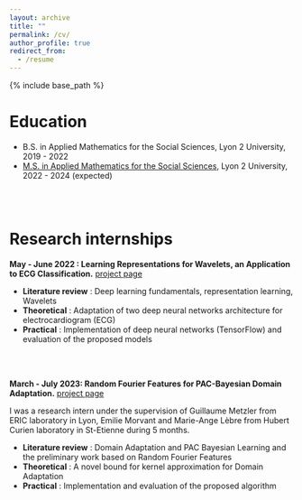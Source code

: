 ```yaml
---
layout: archive
title: ""
permalink: /cv/
author_profile: true
redirect_from:
  - /resume
---
```


{% include base_path %}

Education
======
* B.S. in Applied Mathematics for the Social Sciences, Lyon 2 University, 2019 - 2022
* [M.S. in Applied Mathematics for the Social Sciences](https://assp.univ-lyon2.fr/formation/en-alternance/master-miashs), Lyon 2 University, 2022 - 2024 (expected)
<br/>
<br/>


Research internships
======

**May - June 2022 : Learning Representations for Wavelets, an Application to ECG Classification.** [project page](https://julienbastian.github.io//portfolio/portfolio-2/)
  * **Literature review** : Deep learning fundamentals, representation learning, Wavelets
  * **Theoretical** : Adaptation of two deep neural networks architecture for electrocardiogram (ECG)
  * **Practical** : Implementation of deep neural networks (TensorFlow) and evaluation of the proposed models
<br>
<br>


**March - July 2023: Random Fourier Features for PAC-Bayesian Domain Adaptation.** [project page](https://julienbastian.github.io//portfolio/portfolio-1/)

I was a research intern under the supervision of Guillaume Metzler from ERIC laboratory in Lyon, Emilie Morvant and Marie-Ange Lèbre from Hubert Curien laboratory in St-Etienne during 5 months. 
  * **Literature review** :  Domain Adaptation and PAC Bayesian Learning and the preliminary work based on Random Fourier Features
  * **Theoretical** : A novel bound for kernel approximation for Domain Adaptation
  * **Practical** : Implementation and evaluation of the proposed algorithm
